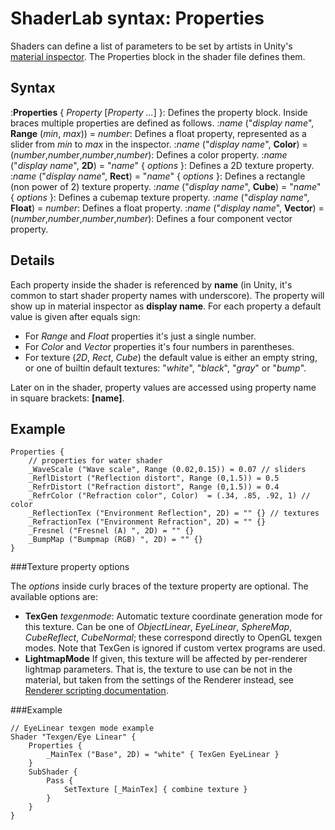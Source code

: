 ShaderLab syntax: Properties
============================


Shaders can define a list of parameters to be set by artists in Unity's [material inspector](materials.html). The Properties block in the shader file defines them.

Syntax
------

:__Properties__ { _Property_ [_Property ..._] }: Defines the property block. Inside braces multiple properties are defined as follows.
:_name_ ("_display name_", __Range__ (_min_, _max_)) = _number_: Defines a float property, represented as a slider from _min_ to _max_ in the inspector.
:_name_ ("_display name_", __Color__) = (_number_,_number_,_number_,_number_): Defines a color property.
:_name_ ("_display name_", __2D__) = "_name_" { _options_ }: Defines a 2D texture property.
:_name_ ("_display name_", __Rect__) = "_name_" { _options_ }: Defines a rectangle (non power of 2) texture property.
:_name_ ("_display name_", __Cube__) = "_name_" { _options_ }: Defines a cubemap texture property.
:_name_ ("_display name_", __Float__) = _number_: Defines a float property.
:_name_ ("_display name_", __Vector__) = (_number_,_number_,_number_,_number_): Defines a four component vector property.

Details
-------


Each property inside the shader is referenced by __name__ (in Unity, it's common to start shader property names with underscore). The property will show up in material inspector as __display name__. For each property a default value is given after equals sign:
* For _Range_ and _Float_ properties it's just a single number.
* For _Color_ and _Vector_ properties it's four numbers in parentheses.
* For texture (_2D_, _Rect_, _Cube_) the default value is either an empty string, or one of builtin default textures: "_white_", "_black_", "_gray_" or "_bump_".

Later on in the shader, property values are accessed using property name in square brackets: __[name]__.

Example
-------


````
Properties {
    // properties for water shader
    _WaveScale ("Wave scale", Range (0.02,0.15)) = 0.07 // sliders
    _ReflDistort ("Reflection distort", Range (0,1.5)) = 0.5
    _RefrDistort ("Refraction distort", Range (0,1.5)) = 0.4
    _RefrColor ("Refraction color", Color)  = (.34, .85, .92, 1) // color
    _ReflectionTex ("Environment Reflection", 2D) = "" {} // textures
    _RefractionTex ("Environment Refraction", 2D) = "" {}
    _Fresnel ("Fresnel (A) ", 2D) = "" {}
    _BumpMap ("Bumpmap (RGB) ", 2D) = "" {}
} 
````


###Texture property options

The _options_ inside curly braces of the texture property are optional. The available options are:

* __TexGen__ _texgenmode_: Automatic texture coordinate generation mode for this texture. Can be one of _ObjectLinear_, _EyeLinear_, _SphereMap_, _CubeReflect_, _CubeNormal_; these correspond directly to OpenGL texgen modes. Note that TexGen is ignored if custom vertex programs are used.
* __LightmapMode__ If given, this texture will be affected by per-renderer lightmap parameters. That is, the texture to use can be not in the material, but taken from the settings of the Renderer instead, see [Renderer scripting documentation](scriptref:renderer-lightmapindex.html.html).

###Example

````
// EyeLinear texgen mode example
Shader "Texgen/Eye Linear" {
    Properties {
        _MainTex ("Base", 2D) = "white" { TexGen EyeLinear }
    }
    SubShader {
        Pass {
            SetTexture [_MainTex] { combine texture }
        }
    }
} 
````

